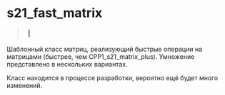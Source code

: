# s21_fast_matrix

> <img src="misc/heart_21_x10.gif" alt="drawing" width="20" height="20"/>


Шаблонный класс матриц, реализующий быстрые операции на матрицами (быстрее, чем CPP1_s21_matrix_plus). Умножение представлено в нескольких вариантах.

Класс находится в процессе разработки, вероятно ещё будет много изменений.